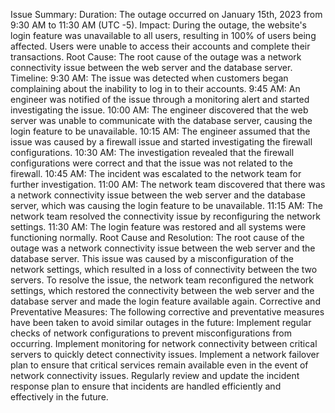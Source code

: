 Issue Summary:
 Duration: The outage occurred on January 15th, 2023 from 9:30 AM to 11:30 AM (UTC -5). Impact: During the outage, the website's login feature was unavailable to all users, resulting in 100% of users being affected. Users were unable to access their accounts and complete their transactions. Root Cause: The root cause of the outage was a network connectivity issue between the web server and the database server.
Timeline:
9:30 AM: The issue was detected when customers began complaining about the inability to log in to their accounts.
9:45 AM: An engineer was notified of the issue through a monitoring alert and started investigating the issue.
10:00 AM: The engineer discovered that the web server was unable to communicate with the database server, causing the login feature to be unavailable.
10:15 AM: The engineer assumed that the issue was caused by a firewall issue and started investigating the firewall configurations.
10:30 AM: The investigation revealed that the firewall configurations were correct and that the issue was not related to the firewall.
10:45 AM: The incident was escalated to the network team for further investigation.
11:00 AM: The network team discovered that there was a network connectivity issue between the web server and the database server, which was causing the login feature to be unavailable.
11:15 AM: The network team resolved the connectivity issue by reconfiguring the network settings.
11:30 AM: The login feature was restored and all systems were functioning normally.
Root Cause and Resolution: 
The root cause of the outage was a network connectivity issue between the web server and the database server. This issue was caused by a misconfiguration of the network settings, which resulted in a loss of connectivity between the two servers. To resolve the issue, the network team reconfigured the network settings, which restored the connectivity between the web server and the database server and made the login feature available again.
Corrective and Preventative Measures: The following corrective and preventative measures have been taken to avoid similar outages in the future:
Implement regular checks of network configurations to prevent misconfigurations from occurring.
Implement monitoring for network connectivity between critical servers to quickly detect connectivity issues.
Implement a network failover plan to ensure that critical services remain available even in the event of network connectivity issues.
Regularly review and update the incident response plan to ensure that incidents are handled efficiently and effectively in the future.


